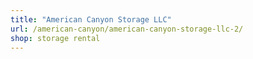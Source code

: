 ```yaml
---
title: "American Canyon Storage LLC"
url: /american-canyon/american-canyon-storage-llc-2/
shop: storage rental
---
```

